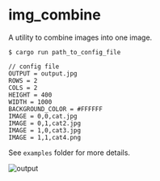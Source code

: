 # img_combine

A utility to combine images into one image. 

```
$ cargo run path_to_config_file
```

```
// config file
OUTPUT = output.jpg
ROWS = 2
COLS = 2
HEIGHT = 400
WIDTH = 1000
BACKGROUND_COLOR = #FFFFFF
IMAGE = 0,0,cat.jpg
IMAGE = 0,1,cat2.jpg
IMAGE = 1,0,cat3.jpg
IMAGE = 1,1,cat4.png
```

See `examples` folder for more details.

![output](examples/output.jpg)


